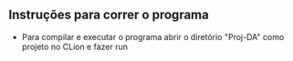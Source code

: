 ## Instruções para correr o programa

- Para compilar e executar o programa abrir o diretório "Proj-DA" como projeto no CLion e fazer run